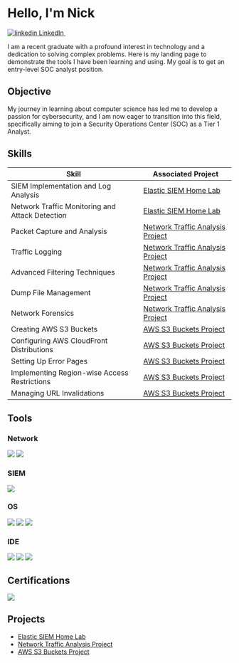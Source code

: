 # Hello, I'm Nick
<p>
  <a href="https://www.linkedin.com/in/nicholas-phi-ab047b191" rel="nofollow noreferrer">
    <img src="https://i.sstatic.net/gVE0j.png" alt="linkedin"> LinkedIn
  </a> &nbsp; 
</p>

I am a recent graduate with a profound interest in technology and a dedication to solving complex problems. Here is my landing page to demonstrate the tools I have been learning and using. My goal is to get an entry-level SOC analyst position.

## Objective

My journey in learning about computer science has led me to develop a passion for cybersecurity, and I am now eager to transition into this field, specifically aiming to join a Security Operations Center (SOC) as a Tier 1 Analyst.

## Skills

| Skill                                         | Associated Project         |
|-----------------------------------------------|----------------------------|
| SIEM Implementation and Log Analysis          | <a href="https://github.com/modern-pastel/Elastic-SIEM-Home-Lab">Elastic SIEM Home Lab</a>|
| Network Traffic Monitoring and Attack Detection | <a href="https://github.com/modern-pastel/Elastic-SIEM-Home-Lab">Elastic SIEM Home Lab</a>|
| Packet Capture and Analysis         | <a href="https://github.com/modern-pastel/Network-Traffic-Analysis-with-TCPDump">Network Traffic Analysis Project</a>|
| Traffic Logging      | <a href="https://github.com/modern-pastel/Network-Traffic-Analysis-with-TCPDump">Network Traffic Analysis Project</a>|
| Advanced Filtering Techniques                  | <a href="https://github.com/modern-pastel/Network-Traffic-Analysis-with-TCPDump">Network Traffic Analysis Project</a>|
| Dump File Management | <a href="https://github.com/modern-pastel/Network-Traffic-Analysis-with-TCPDump">Network Traffic Analysis Project</a>|
| Network Forensics | <a href="https://github.com/modern-pastel/Network-Traffic-Analysis-with-TCPDump">Network Traffic Analysis Project</a>|
| Creating AWS S3 Buckets         | <a href="https://github.com/modern-pastel/AWS-S3-Buckets-Project/blob/main/README.md">AWS S3 Buckets Project</a>|
| Configuring AWS CloudFront Distributions      | <a href="https://github.com/modern-pastel/AWS-S3-Buckets-Project/blob/main/README.md">AWS S3 Buckets Project</a>|
| Setting Up Error Pages                  | <a href="https://github.com/modern-pastel/AWS-S3-Buckets-Project/blob/main/README.md">AWS S3 Buckets Project</a>|
| Implementing Region-wise Access Restrictions | <a href="https://github.com/modern-pastel/AWS-S3-Buckets-Project/blob/main/README.md">AWS S3 Buckets Project</a>|
| Managing URL Invalidations | <a href="https://github.com/modern-pastel/AWS-S3-Buckets-Project/blob/main/README.md">AWS S3 Buckets Project</a>|

## Tools


### Network
<div>
    <img src="https://img.shields.io/badge/-Wireshark-1679A7?&style=for-the-badge&logo=Wireshark&logoColor=white" />
    <img src="https://img.shields.io/badge/-Amazon%20CloudFront-FF9900?&style=for-the-badge&logo=Amazon-AWS&logoColor=white" />
</div>

### SIEM
<div>
    <img src="https://img.shields.io/badge/-Elastic-005571?&style=for-the-badge&logo=Elastic&logoColor=white" />
</div>

### OS
<div>
  <img src="https://img.shields.io/badge/-Linux-FCC624?&style=for-the-badge&logo=Linux&logoColor=black" />
  <img src="https://img.shields.io/badge/-Ubuntu-E95420?&style=for-the-badge&logo=Ubuntu&logoColor=white" />
  <img src="https://img.shields.io/badge/-Kali%20Linux-557C94?&style=for-the-badge&logo=Kali-Linux&logoColor=white" />
</div>

###  IDE
<div>
  <img src="https://img.shields.io/badge/-Visual%20Studio%20Code-007ACC?&style=for-the-badge&logo=Visual%20Studio%20Code&logoColor=white" />
  <img src="https://img.shields.io/badge/-CompTIA%20Network%2B-EA001D?&style=for-the-badge&logo=comptia&logoColor=white" />
  <img src="https://img.shields.io/badge/-CompTIA%20A%2B-EA001D?&style=for-the-badge&logo=comptia&logoColor=white" />
</div>

## Certifications
<div>
<img src="https://img.shields.io/badge/-Security%2B-FF0000?&style=for-the-badge&logo=CompTIA&logoColor=white" />

</div>

## Projects
- <a href="https://github.com/modern-pastel/Elastic-SIEM-Home-Lab">Elastic SIEM Home Lab</a> 
- <a href="https://github.com/modern-pastel/Network-Traffic-Analysis-with-TCPDump">Network Traffic Analysis Project</a>
- <a href="https://github.com/modern-pastel/AWS-S3-Buckets-Project/blob/main/README.md">AWS S3 Buckets Project</a>
